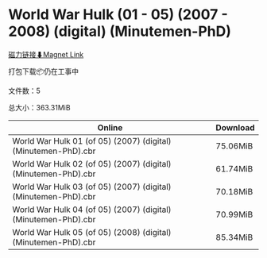# World War Hulk (01 - 05) (2007 - 2008) (digital) (Minutemen-PhD)

[磁力链接⬇Magnet Link](magnet:?xt=urn:btih:22b3bfaca57cdcb30b9c8179ca91286a3e914287&dn=World%20War%20Hulk%20%2801%20-%2005%29%20%282007%20-%202008%29%20%28digital%29%20%28Minutemen-PhD%29)

打包下载📦仍在工事中

文件数：5

总大小：363.31MiB

Online | Download
--- | ---
World War Hulk 01 (of 05) (2007) (digital) (Minutemen-PhD).cbr | 75.06MiB
World War Hulk 02 (of 05) (2007) (digital) (Minutemen-PhD).cbr | 61.74MiB
World War Hulk 03 (of 05) (2007) (digital) (Minutemen-PhD).cbr | 70.18MiB
World War Hulk 04 (of 05) (2007) (digital) (Minutemen-PhD).cbr | 70.99MiB
World War Hulk 05 (of 05) (2008) (digital) (Minutemen-PhD).cbr | 85.34MiB